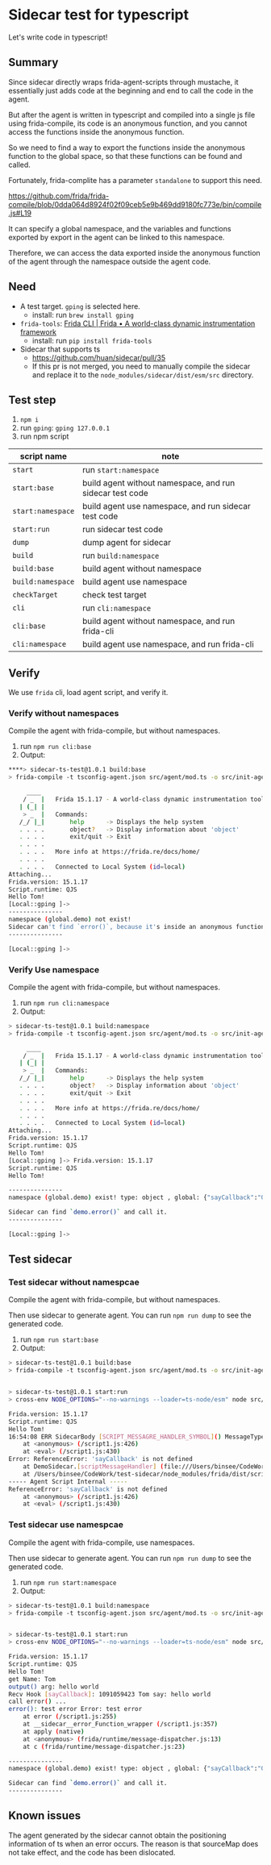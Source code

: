 # Sidecar test for typescript

Let's write code in typescript!

## Summary

Since sidecar directly wraps frida-agent-scripts through mustache, it essentially just adds code at the beginning and end to call the code in the agent.

But after the agent is written in typescript and compiled into a single js file using frida-compile, its code is an anonymous function, and you cannot access the functions inside the anonymous function.

So we need to find a way to export the functions inside the anonymous function to the global space, so that these functions can be found and called.

Fortunately, frida-complite has a parameter `standalone` to support this need.

https://github.com/frida/frida-compile/blob/0dda064d8924f02f09ceb5e9b469dd9180fc773e/bin/compile.js#L19

It can specify a global namespace, and the variables and functions exported by export in the agent can be linked to this namespace.

Therefore, we can access the data exported inside the anonymous function of the agent through the namespace outside the agent code.

## Need

- A test target. `gping` is selected here.
  - install: run `brew install gping`
- `frida-tools`: [Frida CLI | Frida • A world-class dynamic instrumentation framework](https://frida.re/docs/frida-cli/)
  - install: run `pip install frida-tools`
- Sidecar that supports ts
  - https://github.com/huan/sidecar/pull/35
  - If this pr is not merged, you need to manually compile the sidecar and replace it to the `node_modules/sidecar/dist/esm/src` directory.

## Test step

1. `npm i`
2. run `gping`: `gping 127.0.0.1`
3. run npm script

| script name       | note                                                     |
| ----------------- | -------------------------------------------------------- |
| `start`           | run `start:namespace`                                    |
| `start:base`      | build agent without namespace, and run sidecar test code |
| `start:namespace` | build agent use namespace, and run sidecar test code     |
| `start:run`       | run sidecar test code                                    |
| `dump`            | dump agent for sidecar                                   |
| `build`           | run `build:namespace`                                    |
| `build:base`      | build agent without namespace                            |
| `build:namespace` | build agent use namespace                                |
| `checkTarget`     | check test target                                        |
| `cli`             | run `cli:namespace`                                      |
| `cli:base`        | build agent without namespace, and run frida-cli         |
| `cli:namespace`   | build agent use namespace, and run frida-cli             |

## Verify

We use `frida` cli, load agent script, and verify it.

### Verify without namespaces

Compile the agent with frida-compile, but without namespaces.

1. run `npm run cli:base`
2. Output:

```bash
****> sidecar-ts-test@1.0.1 build:base
> frida-compile -t tsconfig-agent.json src/agent/mod.ts -o src/init-agent-script.js

     ____
    / _  |   Frida 15.1.17 - A world-class dynamic instrumentation toolkit
   | (_| |
    > _  |   Commands:
   /_/ |_|       help      -> Displays the help system
   . . . .       object?   -> Display information about 'object'
   . . . .       exit/quit -> Exit
   . . . .
   . . . .   More info at https://frida.re/docs/home/
   . . . .
   . . . .   Connected to Local System (id=local)
Attaching...
Frida.version: 15.1.17
Script.runtime: QJS
Hello Tom!
[Local::gping ]->
---------------
namespace (global.demo) not exist!
Sidecar can't find `error()`, because it's inside an anonymous function.
---------------

[Local::gping ]->
```

### Verify Use namespace

Compile the agent with frida-compile, but without namespaces.

1. run `npm run cli:namespace`
2. Output:

```bash
> sidecar-ts-test@1.0.1 build:namespace
> frida-compile -t tsconfig-agent.json src/agent/mod.ts -o src/init-agent-script.js -s demo

     ____
    / _  |   Frida 15.1.17 - A world-class dynamic instrumentation toolkit
   | (_| |
    > _  |   Commands:
   /_/ |_|       help      -> Displays the help system
   . . . .       object?   -> Display information about 'object'
   . . . .       exit/quit -> Exit
   . . . .
   . . . .   More info at https://frida.re/docs/home/
   . . . .
   . . . .   Connected to Local System (id=local)
Attaching...
Frida.version: 15.1.17
Script.runtime: QJS
Hello Tom!
[Local::gping ]-> Frida.version: 15.1.17
Script.runtime: QJS
Hello Tom!

---------------
namespace (global.demo) exist! type: object , global: {"sayCallback":"0x102e81010"}

Sidecar can find `demo.error()` and call it.
---------------

[Local::gping ]->
```

## Test sidecar

### Test sidecar without namespcae

Compile the agent with frida-compile, but without namespaces.

Then use sidecar to generate agent. You can run `npm run dump` to see the generated code.

1. run `npm run start:base`
2. Output:

```bash
> sidecar-ts-test@1.0.1 build:base
> frida-compile -t tsconfig-agent.json src/agent/mod.ts -o src/init-agent-script.js


> sidecar-ts-test@1.0.1 start:run
> cross-env NODE_OPTIONS="--no-warnings --loader=ts-node/esm" node src/demo/main.ts

Frida.version: 15.1.17
Script.runtime: QJS
Hello Tom!
16:54:08 ERR SidecarBody [SCRIPT_MESSAGRE_HANDLER_SYMBOL]() MessageType.Error: ReferenceError: 'sayCallback' is not defined
    at <anonymous> (/script1.js:426)
    at <eval> (/script1.js:430)
Error: ReferenceError: 'sayCallback' is not defined
    at DemoSidecar.[scriptMessageHandler] (file:///Users/binsee/CodeWork/test-sidecar/node_modules/sidecar/src/sidecar-body/sidecar-body.ts:399:21)
    at /Users/binsee/CodeWork/test-sidecar/node_modules/frida/dist/script.js:95:21
----- Agent Script Internal -----
ReferenceError: 'sayCallback' is not defined
    at <anonymous> (/script1.js:426)
    at <eval> (/script1.js:430)
```

### Test sidecar use namespcae

Compile the agent with frida-compile, use namespaces.

Then use sidecar to generate agent. You can run `npm run dump` to see the generated code.

1. run `npm run start:namespace`
2. Output:

```bash
> sidecar-ts-test@1.0.1 build:namespace
> frida-compile -t tsconfig-agent.json src/agent/mod.ts -o src/init-agent-script.js -s demo


> sidecar-ts-test@1.0.1 start:run
> cross-env NODE_OPTIONS="--no-warnings --loader=ts-node/esm" node src/demo/main.ts

Frida.version: 15.1.17
Script.runtime: QJS
Hello Tom!
get Name: Tom
output() arg: hello world
Recv Hook [sayCallback]: 1091059423 Tom say: hello world
call error() ...
error(): test error Error: test error
    at error (/script1.js:255)
    at __sidecar__error_Function_wrapper (/script1.js:357)
    at apply (native)
    at <anonymous> (frida/runtime/message-dispatcher.js:13)
    at c (frida/runtime/message-dispatcher.js:23)

---------------
namespace (global.demo) exist! type: object , global: {"sayCallback":"0x102d20010"} 

Sidecar can find `demo.error()` and call it.
---------------
```

## Known issues

The agent generated by the sidecar cannot obtain the positioning information of ts when an error occurs. The reason is that sourceMap does not take effect, and the code has been dislocated.

